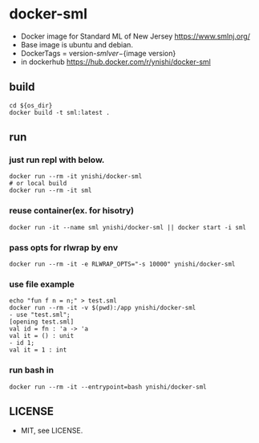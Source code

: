 # docker-sml

* Docker image for Standard ML of New Jersey https://www.smlnj.org/
* Base image is ubuntu and debian.
* DockerTags = version-${sml ver}-${image version}
* in dockerhub https://hub.docker.com/r/ynishi/docker-sml

## build
```
cd ${os_dir}
docker build -t sml:latest .
```

## run
### just run repl with below.
```
docker run --rm -it ynishi/docker-sml
# or local build
docker run --rm -it sml
```
### reuse container(ex. for hisotry)
```
docker run -it --name sml ynishi/docker-sml || docker start -i sml
```
### pass opts for rlwrap by env
```
docker run --rm -it -e RLWRAP_OPTS="-s 10000" ynishi/docker-sml
```
### use file example
```
echo "fun f n = n;" > test.sml
docker run --rm -it -v $(pwd):/app ynishi/docker-sml
- use "test.sml";
[opening test.sml]
val id = fn : 'a -> 'a
val it = () : unit
- id 1;
val it = 1 : int
```
### run bash in
```
docker run --rm -it --entrypoint=bash ynishi/docker-sml
```

## LICENSE
* MIT, see LICENSE.
